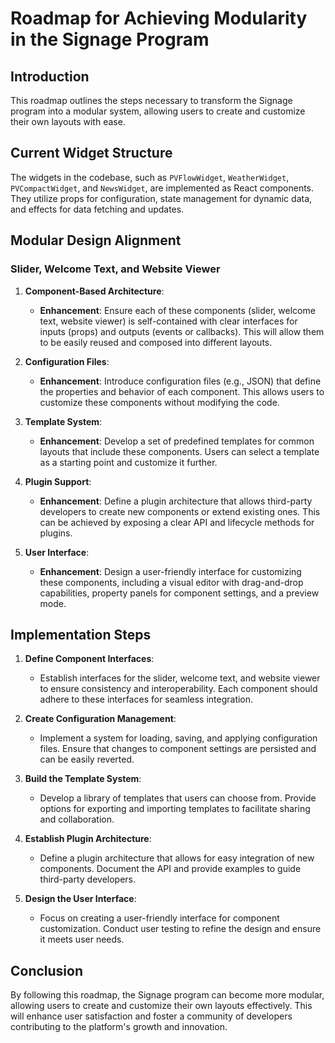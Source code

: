 # Roadmap for Achieving Modularity in the Signage Program

## Introduction
This roadmap outlines the steps necessary to transform the Signage program into a modular system, allowing users to create and customize their own layouts with ease.

## Current Widget Structure
The widgets in the codebase, such as `PVFlowWidget`, `WeatherWidget`, `PVCompactWidget`, and `NewsWidget`, are implemented as React components. They utilize props for configuration, state management for dynamic data, and effects for data fetching and updates.

## Modular Design Alignment

### Slider, Welcome Text, and Website Viewer

1. **Component-Based Architecture**:
   - **Enhancement**: Ensure each of these components (slider, welcome text, website viewer) is self-contained with clear interfaces for inputs (props) and outputs (events or callbacks). This will allow them to be easily reused and composed into different layouts.

2. **Configuration Files**:
   - **Enhancement**: Introduce configuration files (e.g., JSON) that define the properties and behavior of each component. This allows users to customize these components without modifying the code.

3. **Template System**:
   - **Enhancement**: Develop a set of predefined templates for common layouts that include these components. Users can select a template as a starting point and customize it further.

4. **Plugin Support**:
   - **Enhancement**: Define a plugin architecture that allows third-party developers to create new components or extend existing ones. This can be achieved by exposing a clear API and lifecycle methods for plugins.

5. **User Interface**:
   - **Enhancement**: Design a user-friendly interface for customizing these components, including a visual editor with drag-and-drop capabilities, property panels for component settings, and a preview mode.

## Implementation Steps

1. **Define Component Interfaces**:
   - Establish interfaces for the slider, welcome text, and website viewer to ensure consistency and interoperability. Each component should adhere to these interfaces for seamless integration.

2. **Create Configuration Management**:
   - Implement a system for loading, saving, and applying configuration files. Ensure that changes to component settings are persisted and can be easily reverted.

3. **Build the Template System**:
   - Develop a library of templates that users can choose from. Provide options for exporting and importing templates to facilitate sharing and collaboration.

4. **Establish Plugin Architecture**:
   - Define a plugin architecture that allows for easy integration of new components. Document the API and provide examples to guide third-party developers.

5. **Design the User Interface**:
   - Focus on creating a user-friendly interface for component customization. Conduct user testing to refine the design and ensure it meets user needs.

## Conclusion
By following this roadmap, the Signage program can become more modular, allowing users to create and customize their own layouts effectively. This will enhance user satisfaction and foster a community of developers contributing to the platform's growth and innovation.
